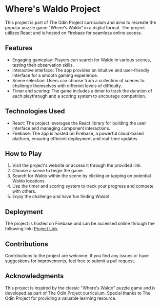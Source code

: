 # Where's Waldo Project

This project is part of The Odin Project curriculum and aims to recreate the popular puzzle game "Where's Waldo" in a digital format. The project utilizes React and is hosted on Firebase for seamless online access.

## Features
- Engaging gameplay: Players can search for Waldo in various scenes, testing their observation skills.
- Interactive interface: The app provides an intuitive and user-friendly interface for a smooth gaming experience.
- Scene selection: Users can choose from a collection of scenes to challenge themselves with different levels of difficulty.
- Timer and scoring: The game includes a timer to track the duration of each playthrough and a scoring system to encourage competition.

## Technologies Used
- React: The project leverages the React library for building the user interface and managing component interactions.
- Firebase: The app is hosted on Firebase, a powerful cloud-based platform, ensuring efficient deployment and real-time updates.

## How to Play
1. Visit the project's website or access it through the provided link.
2. Choose a scene to begin the game.
3. Search for Waldo within the scene by clicking or tapping on potential Waldo locations.
4. Use the timer and scoring system to track your progress and compete with others.
5. Enjoy the challenge and have fun finding Waldo!

## Deployment
The project is hosted on Firebase and can be accessed online through the following link: [Project Link](https://your-project-link-here.com)

## Contributions
Contributions to the project are welcome. If you find any issues or have suggestions for improvements, feel free to submit a pull request.

## Acknowledgments
This project is inspired by the classic "Where's Waldo" puzzle game and is developed as part of The Odin Project curriculum. Special thanks to The Odin Project for providing a valuable learning resource.

